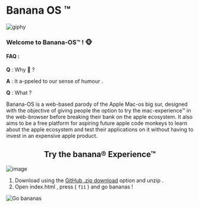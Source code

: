 # Banana OS ™
![giphy](https://user-images.githubusercontent.com/54982599/133894238-297e901c-4423-49e6-b6cc-a975c661be79.gif)

### Welcome to Banana-OS™ ! 🐵 

#### FAQ :

<b>Q</b> : Why 🍌 ?

<b>A</b> : It a-ppeled to our sense of humour .



<b>Q</b> : What ?


Banana-OS is a web-based parody of the Apple Mac-os big sur, designed with the objective of giving people the option to try the mac-experience™ in the web-browser before breaking their bank on the apple ecosystem. It also aims to be a free platform for aspiring future apple code monkeys to learn about the apple ecosystem and test their applications on it without having to invest in an expensive apple product. 




<h2 align="center">Try the banana® Experience™</h2>


![image](https://user-images.githubusercontent.com/54982599/133918935-44c39f35-4987-43fd-b067-5e88b4c01b43.png)


1. Download using the [GitHub .zip download](https://github.com/Abhimanyu8/Banana-os/archive/refs/heads/main.zip) option and unzip .
2. Open index.html , press ( `f11` ) and go bananas !



![Go bananas](https://user-images.githubusercontent.com/54982599/133915468-f59e1324-c07e-4527-9c95-1cd8179a34ff.gif)

<!-- ![White and Gray Snowy Mountain Minimalist UI Seasonal Desktop Wallpaper](https://user-images.githubusercontent.com/54982599/133915150-7c727cd6-cebc-4227-bf96-3646c725e1dd.png)-->
